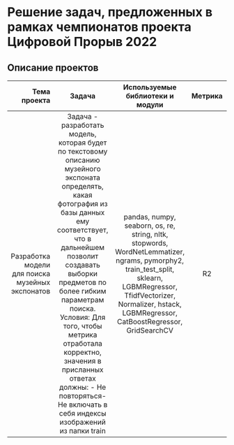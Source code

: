 # Решение задач, предложенных в рамках чемпионатов проекта Цифровой Прорыв 2022


## Описание проектов

| **Тема проекта** | **Задача** | **Используемые библиотеки и модули** | **Метрика** | **Результат на паблике** |
|----:|:----:|:----:|:----:|:----:|
| Разработка модели для поиска музейных экспонатов | Задача - разработать модель, которая будет по текстовому описанию музейного экспоната определять, какая фотография из базы данных ему соответствует, что в дальнейшем позволит создавать выборки предметов по более гибким параметрам поиска. Условия: Для того, чтобы метрика отработала корректно, значения в присланных ответах должны: - Не повторяться- Не включать в себя индексы изображений из папки train| pandas, numpy, seaborn, os, re, string, nltk, stopwords, WordNetLemmatizer, ngrams, pymorphy2, train_test_split, sklearn, LGBMRegressor, TfidfVectorizer, Normalizer, hstack, LGBMRegressor, CatBoostRegressor, GridSearchCV | R2 |  |
